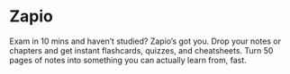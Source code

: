 # Zapio
Exam in 10 mins and haven’t studied? Zapio’s got you. Drop your notes or chapters and get instant flashcards, quizzes, and cheatsheets. Turn 50 pages of notes into something you can actually learn from, fast.

